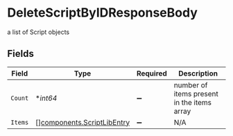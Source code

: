# DeleteScriptByIDResponseBody

a list of Script objects


## Fields

| Field                                                                    | Type                                                                     | Required                                                                 | Description                                                              |
| ------------------------------------------------------------------------ | ------------------------------------------------------------------------ | ------------------------------------------------------------------------ | ------------------------------------------------------------------------ |
| `Count`                                                                  | **int64*                                                                 | :heavy_minus_sign:                                                       | number of items present in the items array                               |
| `Items`                                                                  | [][components.ScriptLibEntry](../../models/components/scriptlibentry.md) | :heavy_minus_sign:                                                       | N/A                                                                      |